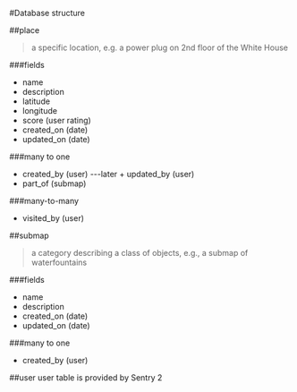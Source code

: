 #Database structure

##place
> a specific location, e.g. a power plug on 2nd floor of the White House

###fields
+ name
+ description
+ latitude
+ longitude
+ score (user rating)
+ created_on (date)
+ updated_on (date)

###many to one
* created_by (user)
---later + updated_by (user)
* part_of (submap)

###many-to-many
* visited_by (user)

##submap
> a category describing a class of objects, e.g., a submap of waterfountains

###fields
+ name
+ description
+ created_on (date)
+ updated_on (date)

###many to one
+ created_by (user)


##user
user table is provided by Sentry 2
